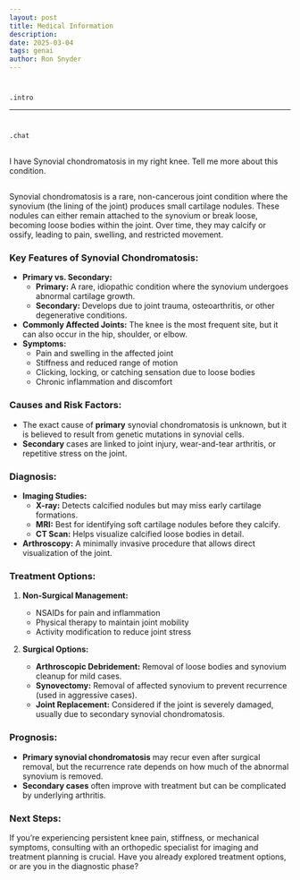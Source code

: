 ```yaml
---
layout: post
title: Medical Information
description: 
date: 2025-03-04
tags: genai
author: Ron Snyder
---
```


#
`.intro`

---

#
`.chat`

##

I have Synovial chondromatosis in my right knee. Tell me more about this condition.

##

Synovial chondromatosis is a rare, non-cancerous joint condition where the synovium (the lining of the joint) produces small cartilage nodules. These nodules can either remain attached to the synovium or break loose, becoming loose bodies within the joint. Over time, they may calcify or ossify, leading to pain, swelling, and restricted movement.

### **Key Features of Synovial Chondromatosis:**
- **Primary vs. Secondary:**  
  - **Primary:** A rare, idiopathic condition where the synovium undergoes abnormal cartilage growth.
  - **Secondary:** Develops due to joint trauma, osteoarthritis, or other degenerative conditions.
- **Commonly Affected Joints:** The knee is the most frequent site, but it can also occur in the hip, shoulder, or elbow.
- **Symptoms:**  
  - Pain and swelling in the affected joint  
  - Stiffness and reduced range of motion  
  - Clicking, locking, or catching sensation due to loose bodies  
  - Chronic inflammation and discomfort  

### **Causes and Risk Factors:**
- The exact cause of **primary** synovial chondromatosis is unknown, but it is believed to result from genetic mutations in synovial cells.
- **Secondary** cases are linked to joint injury, wear-and-tear arthritis, or repetitive stress on the joint.

### **Diagnosis:**
- **Imaging Studies:**
  - **X-ray:** Detects calcified nodules but may miss early cartilage formations.
  - **MRI:** Best for identifying soft cartilage nodules before they calcify.
  - **CT Scan:** Helps visualize calcified loose bodies in detail.
- **Arthroscopy:** A minimally invasive procedure that allows direct visualization of the joint.

### **Treatment Options:**
1. **Non-Surgical Management:**  
   - NSAIDs for pain and inflammation  
   - Physical therapy to maintain joint mobility  
   - Activity modification to reduce joint stress  

2. **Surgical Options:**  
   - **Arthroscopic Debridement:** Removal of loose bodies and synovium cleanup for mild cases.  
   - **Synovectomy:** Removal of affected synovium to prevent recurrence (used in aggressive cases).  
   - **Joint Replacement:** Considered if the joint is severely damaged, usually due to secondary synovial chondromatosis.

### **Prognosis:**
- **Primary synovial chondromatosis** may recur even after surgical removal, but the recurrence rate depends on how much of the abnormal synovium is removed.
- **Secondary cases** often improve with treatment but can be complicated by underlying arthritis.

### **Next Steps:**
If you’re experiencing persistent knee pain, stiffness, or mechanical symptoms, consulting with an orthopedic specialist for imaging and treatment planning is crucial. Have you already explored treatment options, or are you in the diagnostic phase?